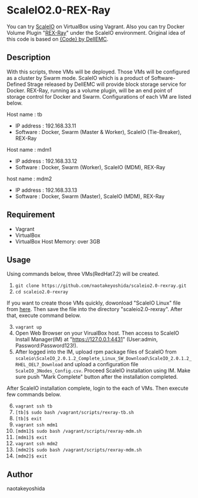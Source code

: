 # ScaleIO2.0-REX-Ray

You can try [ScaleIO](https://japan.emc.com/storage/scaleio/index.htm) on VirtualBox using Vagrant. Also you can try Docker Volume Plugin "[REX-Ray](https://github.com/codedellemc/rexray)" under the ScaleIO environment. Original idea of this code is based on [{Code} by DellEMC](https://codedellemc.com/).
  
  
## Description
With this scripts, three VMs will be deployed. Those VMs will be configured as a cluster by Swarm mode. ScaleIO which is a product of Software-Defined Strage released by DellEMC will provide block storage service for Docker. REX-Ray, running as a volume plugin, will be an end point of storage control for Docker and Swarm. Configurations of each VM are listed below.

Host name : tb 
- IP address : 192.168.33.11
- Software : Docker, Swarm (Master & Worker), ScaleIO (Tie-Breaker), REX-Ray

Host name : mdm1
- IP address : 192.168.33.12
- Software : Docker, Swarm (Worker), ScaleIO (MDM), REX-Ray

host name : mdm2
- IP address : 192.168.33.13
- Software : Docker, Swarm (Master), ScaleIO (MDM), REX-Ray 
  
  
## Requirement
* Vagrant 
* VirtualBox
* VirtualBox Host Memory: over 3GB
  
  
## Usage
Using commands below, three VMs(RedHat7.2) will be created.  

1. `git clone https://github.com/naotakeyoshida/scaleio2.0-rexray.git`  
2. `cd scaleio2.0-rexray`  
  
If you want to create those VMs quickly, dowonload "ScaleIO Linux" file from [here](https://www.emc.com/products-solutions/trial-software-download/scaleio.htm). Then save the file into the directory "scaleio2.0-rexray". After that, execute command below.  

3. `vagrant up`  
4. Open Web Browser on your VirualBox host. Then access to ScaleIO Install Manager(IM) at "https://127.0.0.1:4431" (User:admin, Password:Password123!). 
5. After logged into the IM, upload rpm package files of ScaleIO from `scaleio\ScaleIO_2.0.1.2_Complete_Linux_SW_Download\ScaleIO_2.0.1.2_RHEL_OEL7_Download` and upload a configuration file `ScaleIO_3Nodes_Config.csv`. Proceed ScaleIO installation using IM. Make sure push "Mark Complete" button after the installation completed.
  
After ScaleIO installation complete, login to the each of VMs. Then execute few commands below.
  
6. `vagrant ssh tb`
7. `[tb]$ sudo bash /vagrant/scripts/rexray-tb.sh`
8. `[tb]$ exit`
9. `vagrant ssh mdm1`
10. `[mdm1]$ sudo bash /vagrant/scripts/rexray-mdm.sh`
11. `[mdm1]$ exit`
12. `vagrant ssh mdm2`
13. `[mdm2]$ sudo bash /vagrant/scripts/rexray-mdm.sh`
14. `[mdm2]$ exit`
  
## Author
naotakeyoshida
